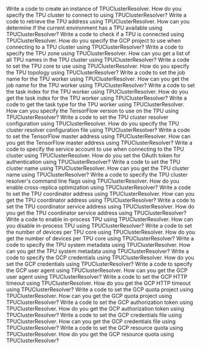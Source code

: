 Write a code to create an instance of TPUClusterResolver.
How do you specify the TPU cluster to connect to using TPUClusterResolver?
Write a code to retrieve the TPU address using TPUClusterResolver.
How can you determine if the current environment has a TPU available using TPUClusterResolver?
Write a code to check if a TPU is connected using TPUClusterResolver.
How do you specify the GCP project to use when connecting to a TPU cluster using TPUClusterResolver?
Write a code to specify the TPU zone using TPUClusterResolver.
How can you get a list of all TPU names in the TPU cluster using TPUClusterResolver?
Write a code to set the TPU core to use using TPUClusterResolver.
How do you specify the TPU topology using TPUClusterResolver?
Write a code to set the job name for the TPU worker using TPUClusterResolver.
How can you get the job name for the TPU worker using TPUClusterResolver?
Write a code to set the task index for the TPU worker using TPUClusterResolver.
How do you get the task index for the TPU worker using TPUClusterResolver?
Write a code to get the task type for the TPU worker using TPUClusterResolver.
How can you specify the TensorFlow version to use on the TPU using TPUClusterResolver?
Write a code to set the TPU cluster resolver configuration using TPUClusterResolver.
How do you specify the TPU cluster resolver configuration file using TPUClusterResolver?
Write a code to set the TensorFlow master address using TPUClusterResolver.
How can you get the TensorFlow master address using TPUClusterResolver?
Write a code to specify the service account to use when connecting to the TPU cluster using TPUClusterResolver.
How do you set the OAuth token for authentication using TPUClusterResolver?
Write a code to set the TPU cluster name using TPUClusterResolver.
How can you get the TPU cluster name using TPUClusterResolver?
Write a code to specify the TPU cluster resolver's command line flags using TPUClusterResolver.
How do you enable cross-replica optimization using TPUClusterResolver?
Write a code to set the TPU coordinator address using TPUClusterResolver.
How can you get the TPU coordinator address using TPUClusterResolver?
Write a code to set the TPU coordinator service address using TPUClusterResolver.
How do you get the TPU coordinator service address using TPUClusterResolver?
Write a code to enable in-process TPU using TPUClusterResolver.
How can you disable in-process TPU using TPUClusterResolver?
Write a code to set the number of devices per TPU core using TPUClusterResolver.
How do you get the number of devices per TPU core using TPUClusterResolver?
Write a code to specify the TPU system metadata using TPUClusterResolver.
How can you get the TPU system metadata using TPUClusterResolver?
Write a code to specify the GCP credentials using TPUClusterResolver.
How do you set the GCP credentials using TPUClusterResolver?
Write a code to specify the GCP user agent using TPUClusterResolver.
How can you get the GCP user agent using TPUClusterResolver?
Write a code to set the GCP HTTP timeout using TPUClusterResolver.
How do you get the GCP HTTP timeout using TPUClusterResolver?
Write a code to set the GCP quota project using TPUClusterResolver.
How can you get the GCP quota project using TPUClusterResolver?
Write a code to set the GCP authorization token using TPUClusterResolver.
How do you get the GCP authorization token using TPUClusterResolver?
Write a code to set the GCP credentials file using TPUClusterResolver.
How can you get the GCP credentials file using TPUClusterResolver?
Write a code to set the GCP resource quota using TPUClusterResolver.
How do you get the GCP resource quota using TPUClusterResolver?
